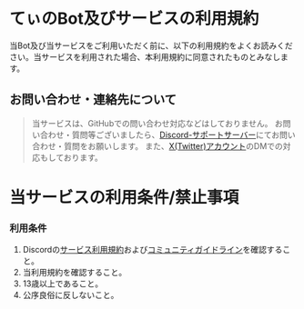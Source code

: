 # てぃのBot及びサービスの利用規約

当Bot及び当サービスをご利用いただく前に、以下の利用規約をよくお読みください。当サービスを利用された場合、本利用規約に同意されたものとみなします。

## お問い合わせ・連絡先について
> 当サービスは、GitHubでの問い合わせ対応などはしておりません。
> お問い合わせ・質問等ございましたら、[Discord-サポートサーバー](https://discord.gg/a3H8GrMgKj)にてお問い合わせ・質問をお願いします。
> また、[X(Twitter)アカウント](https://x.com/T_UZERO)のDMでの対応もしております。

# 当サービスの利用条件/禁止事項
### 利用条件
1. Discordの[サービス利用規約](https://support.discord.com/hc/ja/sections/115000344951-ポリシーと規約)および[コミュニティガイドライン](https://discord.com/guidelines)を確認すること。
2. 当利用規約を確認すること。
3. 13歳以上であること。
4. 公序良俗に反しないこと。
